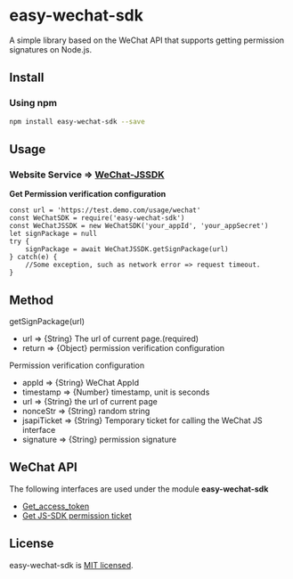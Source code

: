 # easy-wechat-sdk
A simple library based on the WeChat API that supports getting permission signatures on Node.js.

## Install
### Using npm
```bash
npm install easy-wechat-sdk --save
```

## Usage

### Website Service => [WeChat-JSSDK](https://developers.weixin.qq.com/doc/offiaccount/OA_Web_Apps/JS-SDK.html#1)
**Get Permission verification configuration**

```
const url = 'https://test.demo.com/usage/wechat'
const WeChatSDK = require('easy-wechat-sdk')
const WeChatJSSDK = new WeChatSDK('your_appId', 'your_appSecret')
let signPackage = null
try {
    signPackage = await WeChatJSSDK.getSignPackage(url)
} catch(e) {
    //Some exception, such as network error => request timeout.
}
```

## Method
getSignPackage(url)
- url => {String} The url of current page.(required)
- return => {Object} permission verification configuration

Permission verification configuration
- appId => {String} WeChat AppId
- timestamp => {Number} timestamp, unit is seconds
- url => {String} the url of current page
- nonceStr => {String} random string
- jsapiTicket => {String} Temporary ticket for calling the WeChat JS interface
- signature => {String} permission signature

## WeChat API
The following interfaces are used under the module **easy-wechat-sdk**
- [Get_access_token](https://developers.weixin.qq.com/doc/offiaccount/Basic_Information/Get_access_token.html)
- [Get JS-SDK permission ticket](https://developers.weixin.qq.com/doc/offiaccount/OA_Web_Apps/JS-SDK.html#62)

## License
easy-wechat-sdk is [MIT licensed](https://github.com/AmoyDreamer/easy-wechat-sdk/blob/master/LICENSE).
